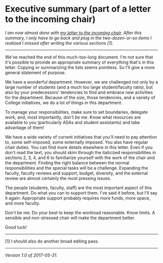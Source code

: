 Executive summary (part of a letter to the incoming chair)
==========================================================

_I am now almost done with [my letter to the incoming
chair](index-incoming-chair).  After this summary, I only have to go
back and plug in the two-dozen-or-so items I realized I missed after
writing the various sections [1]._

---

We've reached the end of this much-too-long document.  I'm not sure that
it's possible to provide an appropriate summary of everything that's
in this letter.  Copying or summarizing the lists seems pointless.
So I'll give a more general statement of purpose.

We have a wonderful department.  However, we are challenged not only by a
large number of students (and a much too large student/faculty ratio), but
also by your predecessors' tendencies to find and embrace new activities
for the department.  Because of the size, those tendencies, and a variety
of College initiatives, we do a lot of things in this department.

To manage your responsibilities, make sure to set boundaries, delegate
work, and, most importantly, *don't be me*.  Know what resources are
available to you (particularly ASAs and student assistants) and take
advantage of them!

We have a wide variety of current initiatives that you'll need to pay
attention to, some self-imposed, some externally imposed.  You also have
regular chair duties.  You can find more details elsewhere in this letter.
Even if you don't read the text, you should skim through the italicized
responsibilities in sections 2, 3, 4, and 6 to familiarize yourself
with the work of the chair and the department.  Finding the right
balance between the normal responsibilities and the special tasks will
be a challenge.  Expanding the faculty, faculty reviews and support,
budget, diversity, and the external review are almost certainly the most
pressing issues.

The people (students, faculty, staff) are the most important aspect of
this department.  Do what you can to support them.  I've said it before,
but I'll say it again: Appropriate support probably requires more funds,
more space, and more faculty.

Don't be me.  Do your best to keep the workload reasonable.  Know limits.
A sensible and non-stressed chair will make the department better.

Good luck!  

---

[1] I should also do another broad editing pass.

---

*Version 1.0 of 2017-05-31.*
